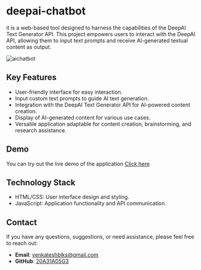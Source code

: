 # deepai-chatbot
 it is a web-based tool designed to harness the capabilities of the DeepAI Text Generator API. This project empowers users to interact with the DeepAI API, allowing them to input text prompts and receive AI-generated textual content as output.


![aichatbot](https://github.com/20a31a05g3/deepAi-chatbot/assets/87414605/03cc8dae-09b9-4ff2-8e6e-401fb5f8b27c)

## Key Features

- User-friendly interface for easy interaction.
- Input custom text prompts to guide AI text generation.
- Integration with the DeepAI Text Generator API for AI-powered content creation.
- Display of AI-generated content for various use cases.
- Versatile application adaptable for content creation, brainstorming, and research assistance.

## Demo

You can try out the live demo of the application [Click here](https://20a31a05g3.github.io/deepAi-chatbot/)

## Technology Stack
- HTML/CSS: User interface design and styling.
- JavaScript: Application functionality and API communication.

  
## Contact

  If you have any questions, suggestions, or need assistance, please feel free to reach out:

- **Email**: [venkateshblks@gmail.com](mailto:venkateshblks@gmail.com)
- **GitHub**: [20A31A05G3](https://github.com/20A31A05G3)
